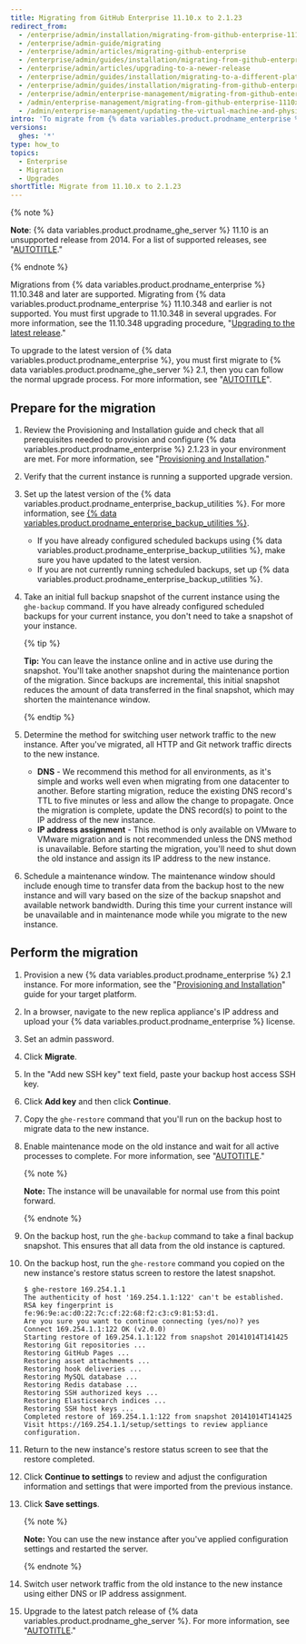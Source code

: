 ```yaml
---
title: Migrating from GitHub Enterprise 11.10.x to 2.1.23
redirect_from:
  - /enterprise/admin/installation/migrating-from-github-enterprise-1110x-to-2123
  - /enterprise/admin-guide/migrating
  - /enterprise/admin/articles/migrating-github-enterprise
  - /enterprise/admin/guides/installation/migrating-from-github-enterprise-v11-10-34x
  - /enterprise/admin/articles/upgrading-to-a-newer-release
  - /enterprise/admin/guides/installation/migrating-to-a-different-platform-or-from-github-enterprise-11-10-34x
  - /enterprise/admin/guides/installation/migrating-from-github-enterprise-11-10-x-to-2-1-23
  - /enterprise/admin/enterprise-management/migrating-from-github-enterprise-1110x-to-2123
  - /admin/enterprise-management/migrating-from-github-enterprise-1110x-to-2123
  - /admin/enterprise-management/updating-the-virtual-machine-and-physical-resources/migrating-from-github-enterprise-1110x-to-2123
intro: 'To migrate from {% data variables.product.prodname_enterprise %} 11.10.x to 2.1.23, you''ll need to set up a new appliance instance and migrate data from the previous instance.'
versions:
  ghes: '*'
type: how_to
topics:
  - Enterprise
  - Migration
  - Upgrades
shortTitle: Migrate from 11.10.x to 2.1.23
---
```

{% note %}

**Note**: {% data variables.product.prodname_ghe_server %} 11.10 is an unsupported release from 2014. For a list of supported releases, see "[AUTOTITLE](/admin/all-releases)."

{% endnote %}

Migrations from {% data variables.product.prodname_enterprise %} 11.10.348 and later are supported. Migrating from {% data variables.product.prodname_enterprise %} 11.10.348 and earlier is not supported. You must first upgrade to 11.10.348 in several upgrades. For more information, see the 11.10.348 upgrading procedure, "[Upgrading to the latest release](/enterprise/11.10.340/admin/articles/upgrading-to-the-latest-release/)."

To upgrade to the latest version of {% data variables.product.prodname_enterprise %}, you must first migrate to {% data variables.product.prodname_ghe_server %} 2.1, then you can follow the normal upgrade process. For more information, see "[AUTOTITLE](/admin/enterprise-management/updating-the-virtual-machine-and-physical-resources/upgrading-github-enterprise-server)".

## Prepare for the migration

1. Review the Provisioning and Installation guide and check that all prerequisites needed to provision and configure {% data variables.product.prodname_enterprise %} 2.1.23 in your environment are met. For more information, see "[Provisioning and Installation](/enterprise/2.1/admin/guides/installation/provisioning-and-installation/)."
1. Verify that the current instance is running a supported upgrade version.
1. Set up the latest version of the {% data variables.product.prodname_enterprise_backup_utilities %}. For more information, see [{% data variables.product.prodname_enterprise_backup_utilities %}](https://github.com/github/backup-utils).
    * If you have already configured scheduled backups using {% data variables.product.prodname_enterprise_backup_utilities %}, make sure you have updated to the latest version.
    * If you are not currently running scheduled backups, set up {% data variables.product.prodname_enterprise_backup_utilities %}.
1. Take an initial full backup snapshot of the current instance using the `ghe-backup` command. If you have already configured scheduled backups for your current instance, you don't need to take a snapshot of your instance.

   {% tip %}

   **Tip:** You can leave the instance online and in active use during the snapshot. You'll take another snapshot during the maintenance portion of the migration. Since backups are incremental, this initial snapshot reduces the amount of data transferred in the final snapshot, which may shorten the maintenance window.

   {% endtip %}

1. Determine the method for switching user network traffic to the new instance. After you've migrated, all HTTP and Git network traffic directs to the new instance.
    * **DNS** - We recommend this method for all environments, as it's simple and works well even when migrating from one datacenter to another. Before starting migration, reduce the existing DNS record's TTL to five minutes or less and allow the change to propagate. Once the migration is complete, update the DNS record(s) to point to the IP address of the new instance.
    * **IP address assignment** - This method is only available on VMware to VMware migration and is not recommended unless the DNS method is unavailable. Before starting the migration, you'll need to shut down the old instance and assign its IP address to the new instance.
1. Schedule a maintenance window. The maintenance window should include enough time to transfer data from the backup host to the new instance and will vary based on the size of the backup snapshot and available network bandwidth. During this time your current instance will be unavailable and in maintenance mode while you migrate to the new instance.

## Perform the migration

1. Provision a new {% data variables.product.prodname_enterprise %} 2.1 instance. For more information, see the "[Provisioning and Installation](/enterprise/2.1/admin/guides/installation/provisioning-and-installation/)" guide for your target platform.
1. In a browser, navigate to the new replica appliance's IP address and upload your {% data variables.product.prodname_enterprise %} license.
1. Set an admin password.
1. Click **Migrate**.
1. In the "Add new SSH key" text field, paste your backup host access SSH key.
1. Click **Add key** and then click **Continue**.
1. Copy the `ghe-restore` command that you'll run on the backup host to migrate data to the new instance.
1. Enable maintenance mode on the old instance and wait for all active processes to complete. For more information, see "[AUTOTITLE](/admin/configuration/configuring-your-enterprise/enabling-and-scheduling-maintenance-mode)."

   {% note %}

   **Note:** The instance will be unavailable for normal use from this point forward.

   {% endnote %}

1. On the backup host, run the `ghe-backup` command to take a final backup snapshot. This ensures that all data from the old instance is captured.
1. On the backup host, run the `ghe-restore` command you copied on the new instance's restore status screen to restore the latest snapshot.

   ```shell
   $ ghe-restore 169.254.1.1
   The authenticity of host '169.254.1.1:122' can't be established.
   RSA key fingerprint is fe:96:9e:ac:d0:22:7c:cf:22:68:f2:c3:c9:81:53:d1.
   Are you sure you want to continue connecting (yes/no)? yes
   Connect 169.254.1.1:122 OK (v2.0.0)
   Starting restore of 169.254.1.1:122 from snapshot 20141014T141425
   Restoring Git repositories ...
   Restoring GitHub Pages ...
   Restoring asset attachments ...
   Restoring hook deliveries ...
   Restoring MySQL database ...
   Restoring Redis database ...
   Restoring SSH authorized keys ...
   Restoring Elasticsearch indices ...
   Restoring SSH host keys ...
   Completed restore of 169.254.1.1:122 from snapshot 20141014T141425
   Visit https://169.254.1.1/setup/settings to review appliance configuration.
   ```

1. Return to the new instance's restore status screen to see that the restore completed.
1. Click **Continue to settings** to review and adjust the configuration information and settings that were imported from the previous instance.
1. Click **Save settings**.

   {% note %}

   **Note:** You can use the new instance after you've applied configuration settings and restarted the server.

   {% endnote %}

1. Switch user network traffic from the old instance to the new instance using either DNS or IP address assignment.
1. Upgrade to the latest patch release of {% data variables.product.prodname_ghe_server %}. For more information, see "[AUTOTITLE](/admin/enterprise-management/updating-the-virtual-machine-and-physical-resources/upgrading-github-enterprise-server)."
